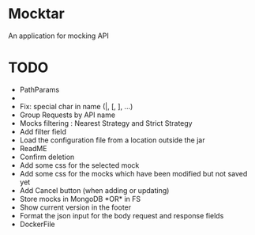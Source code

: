 # Mocktar
An application for mocking API

# TODO

<ul>
<li>PathParams<li>
<li>Fix: special char in name (|, [, ], ...)</li>
<li>Group Requests by API name</li>
<li>Mocks filtering : Nearest Strategy and Strict Strategy</li>
<li>Add filter field</li>
<li>Load the configuration file from a location outside the jar</li>
<li>ReadME</li>
<li>Confirm deletion</li>
<li>Add some css for the selected mock</li>
<li>Add some css for the mocks which have been modified but not saved yet</li>
<li>Add Cancel button (when adding or updating)</li>
<li>Store mocks in MongoDB *OR* in FS</li>
<li>Show current version in the footer</li>
<li>Format the json input for the body request and response fields</li>
<li>DockerFile</li>
</ul>
